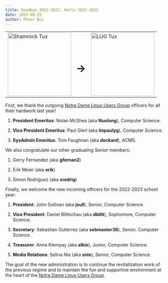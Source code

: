 ```yaml
---
title: Goodbye 2021-2022, Hello 2022-2023
date: 2022-08-25
author: Peter Bui
---
```


<table style="width: 100%;">
<tr>
<td><img src="../assets/img/shamrock-tux.png" alt="Shamrock Tux" style="width: 200px"></td>
<td><h1>&#x2192;</h1></td>
<td><img src="../assets/img/lug-tux-small.png" alt="LUG Tux" style="width: 200px"></td>
</tr>
</table>

First, we thank the outgoing [Notre Dame Linux Users Group] officers for all
their hardwork last year!

1. **President Emeritus**: Nolan McShea (aka **Nuolong**), Computer Science.

2. **Vice President Emeritus**: Paul Gierl (aka **itspaulyg**), Computer Science.

3. **SysAdmin Emeritus**: Tom Faughnan (aka **deckard**), ACMS.

We also congratulate our other graduating Senior members:

1. Gerry Fernandez (aka **gfernan2**)
 
2. Erik Meier (aka **erik**)

3. Simon Rodriguez (aka **srodrig**)

Finally, we welcome the new incoming officers for the 2022-2023 school year:

1. **President**: John Sullivan (aka **jsull**), Senior, Computer Science.

2. **Vice President**: Daniel Blittschau (aka **dblitt**), Sophomore, Computer
   Science.

3. **Secretary**: Sebastian Gutierrez (aka **sebmaster36**), Senior, Computer
   Science.

4. **Treasurer**: Anna Klempay (aka **alkie**), Junior, Computer Science.

5. **Media Relations**: Selina Nie (aka **snie**), Senior, Computer Science.

The goal of the new administration is to continue the revitalization work of
the previous regime and to maintain the fun and supportive environment at the
heart of the [Notre Dame Linux Users Group].

[Notre Dame Linux Users Group]: https://ndlug.org
